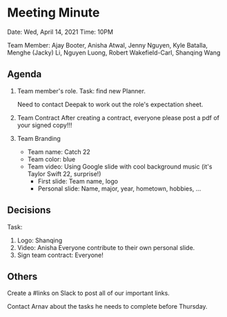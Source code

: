
# Meeting Minute
Date: Wed, April 14, 2021
Time: 10PM

Team Member: Ajay Booter, Anisha Atwal, Jenny Nguyen, Kyle Batalla, Menghe (Jacky) Li, Nguyen Luong, Robert Wakefield-Carl, Shanqing Wang

## Agenda
1. Team member's role. Task: find new Planner.
   
   Need to contact Deepak to work out the role's expectation sheet.
2. Team Contract
   After creating a contract, everyone please post a pdf of your signed copy!!!
3. Team Branding
   - Team name: Catch 22
   - Team color: blue
   - Team video: Using Google slide with cool background music (it's Taylor Swift 22, surprise!)
     - First slide: Team name, logo
     - Personal slide: Name, major, year, hometown, hobbies, ...

## Decisions
Task:
1. Logo: Shanqing
2. Video: Anisha
   Everyone contribute to their own personal slide.
3. Sign team contract: Everyone!
 
## Others
Create a #links on Slack to post all of our important links.

Contact Arnav about the tasks he needs to complete before Thursday.
